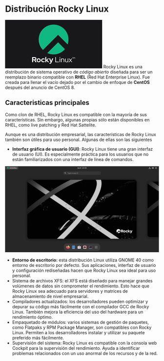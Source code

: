 # Distribución Rocky Linux

![rocky](/img/descarga.png)
Rocky Linux es una distribución de sistema operativo de *_código abierto_* diseñada para ser un reemplazo binario compatible con **RHEL** (Red Hat Enterprise Linux). Fue creada para llenar el vacío dejado por el cambio de enfoque de **CentOS** después del anuncio de CentOS 8.


## Caracteristicas principales
Como clon de RHEL, Rocky Linux es compatible con la mayoría de sus características. Sin embargo, algunas propias sólo están disponibles en RHEL, como live patching y Red Hat Sattelite.

Aunque es una distribución empresarial, las características de Rocky Linux también son útiles para uso personal. Algunas de ellas son las siguientes

- **Interfaz gráfica de usuario (GUI)**: Rocky Linux tiene una gran interfaz de usuario (UI). Es especialmente práctica para los usuarios que no están familiarizados con una interfaz de línea de comandos.

![rocky](/img/rocky.png)

- **Entorno de escritorio:** esta distribución Linux utiliza GNOME 40 como entorno de escritorio por defecto. Sus aplicaciones, interfaz de usuario y configuración rediseñadas hacen que Rocky Linux sea ideal para uso personal.
- Sistema de archivos XFS: el XFS está diseñado para manejar grandes volúmenes de datos sin comprometer el rendimiento. Esto hace que Rocky Linux sea adecuado para servidores y matrices de almacenamiento de nivel empresarial.
- Compiladores actualizados: los desarrolladores pueden optimizar y depurar su código más fácilmente con el compilador GCC de Rocky Linux. También mejora la eficiencia del uso del hardware para un rendimiento óptimo.
- Empaquetado de módulos: varios sistemas de gestión de paquetes, como Flatpaks y RPM Package Manager, son compatibles con Rocky Linux. Permiten a los desarrolladores instalar y utilizar su paquete preferido más fácilmente.
- Supervisión del sistema: Rocky Linux es compatible con la consola web Cockpit para la supervisión del rendimiento. Ayuda a identificar problemas relacionados con un uso anormal de los recursos y de la red.
